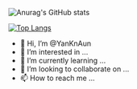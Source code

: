 ![Anurag's GitHub stats](https://github-readme-stats.vercel.app/api?username=YanKnAun&show_icons=true&theme=radical)

[![Top Langs](https://github-readme-stats.vercel.app/api/top-langs/?username=YanKnAun&layout=compact)](https://github.com/anuraghazra/github-readme-stats)

- 👋 Hi, I’m @YanKnAun
- 👀 I’m interested in ...
- 🌱 I’m currently learning ...
- 💞️ I’m looking to collaborate on ...
- 📫 How to reach me ...

<!---
YanKnAun/YanKnAun is a ✨ special ✨ repository because its `README.md` (this file) appears on your GitHub profile.
You can click the Preview link to take a look at your changes.
--->
